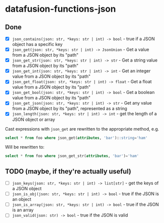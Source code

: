 # datafusion-functions-json

## Done

* [x] `json_contains(json: str, *keys: str | int) -> bool` - true if a JSON object has a specific key
* [x] `json_get(json: str, *keys: str | int) -> JsonUnion` - Get a value from a JSON object by its "path"
* [x] `json_get_str(json: str, *keys: str | int) -> str` - Get a string value from a JSON object by its "path"
* [x] `json_get_int(json: str, *keys: str | int) -> int` - Get an integer value from a JSON object by its "path"
* [x] `json_get_float(json: str, *keys: str | int) -> float` - Get a float value from a JSON object by its "path"
* [x] `json_get_bool(json: str, *keys: str | int) -> bool` - Get a boolean value from a JSON object by its "path"
* [x] `json_get_json(json: str, *keys: str | int) -> str` - Get any value from a JSON object by its "path", represented as a string
* [x] `json_length(json: str, *keys: str | int) -> int` - get the length of a JSON object or array

Cast expressions with `json_get` are rewritten to the appropriate method, e.g.

```sql
select * from foo where json_get(attributes, 'bar')::string='ham'
```
Will be rewritten to:
```sql
select * from foo where json_get_str(attributes, 'bar')='ham'
```

## TODO (maybe, if they're actually useful)

* [ ] `json_keys(json: str, *keys: str | int) -> list[str]` - get the keys of a JSON object
* [ ] `json_is_obj(json: str, *keys: str | int) -> bool` - true if the JSON is an object
* [ ] `json_is_array(json: str, *keys: str | int) -> bool` - true if the JSON is an array
* [ ] `json_valid(json: str) -> bool` - true if the JSON is valid
